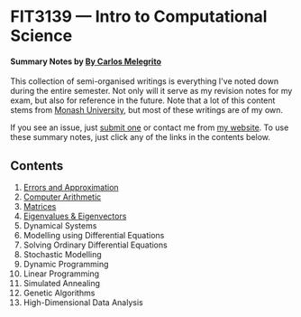# FIT3139 — Intro to Computational Science
#### Summary Notes by [By Carlos Melegrito](http://mlgrto.com)

This collection of semi-organised writings is everything I've noted down during the entire semester. Not only will it serve as my revision notes for my exam, but also for reference in the future. Note that a lot of this content stems from [Monash University](http://www.monash.edu), but most of these writings are of my own.

If you see an issue, just [submit one](https://github.com/cjmlgrto/fit3139-notes/issues/new) or contact me from [my website](http://mlgrto.com/). To use these summary notes, just click any of the links in the contents below.

## Contents

1. [Errors and Approximation](https://github.com/cjmlgrto/fit3139-notes/blob/master/notes/01-errors_and_approximation.md)
2. [Computer Arithmetic](https://github.com/cjmlgrto/fit3139-notes/blob/master/notes/02-computer_arithmetic.md)
3. [Matrices](https://github.com/cjmlgrto/fit3139-notes/blob/master/notes/03-matrices.md)
4. [Eigenvalues & Eigenvectors](https://github.com/cjmlgrto/fit3139-notes/blob/master/notes/04-eigen.md)
5. Dynamical Systems
6. Modelling using Differential Equations
7. Solving Ordinary Differential Equations
8. Stochastic Modelling
9. Dynamic Programming
10. Linear Programming
11. Simulated Annealing
12. Genetic Algorithms
13. High-Dimensional Data Analysis

